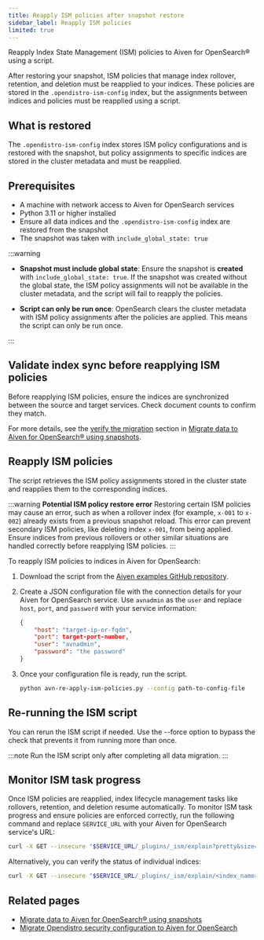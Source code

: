 ```yaml
---
title: Reapply ISM policies after snapshot restore
sidebar_label: Reapply ISM policies
limited: true
---
```


Reapply Index State Management (ISM) policies to Aiven for OpenSearch® using a script.

After restoring your snapshot, ISM policies that manage index rollover, retention, and
deletion must be reapplied to your indices. These policies are stored in the
`.opendistro-ism-config` index, but the assignments between indices and policies must
be reapplied using a script.

## What is restored

The `.opendistro-ism-config` index stores ISM policy configurations and is restored with
the snapshot, but policy assignments to specific indices are stored in the cluster
metadata and must be reapplied.

## Prerequisites

- A machine with network access to Aiven for OpenSearch services
- Python 3.11 or higher installed
- Ensure all data indices and the `.opendistro-ism-config` index are restored from the
  snapshot
- The snapshot was taken with `include_global_state: true`

:::warning

- **Snapshot must include global state**:
  Ensure the snapshot is **created** with `include_global_state: true`. If the snapshot
  was created without the global state, the ISM policy assignments will not be available
  in the cluster metadata, and the script will fail to reapply the policies.


- **Script can only be run once**:
  OpenSearch clears the cluster metadata with ISM policy assignments after the policies
  are applied. This means the script can only be run once.

:::

## Validate index sync before reapplying ISM policies

Before reapplying ISM policies, ensure the indices are synchronized between the
source and target services. Check document counts to confirm they match.

For more details, see the
[verify the migration](/docs/products/opensearch/howto/migrate-snapshot-data-opensearch#verify-the-migration)
section in [Migrate data to Aiven for OpenSearch® using snapshots](/docs/products/opensearch/howto/migrate-snapshot-data-opensearch#verify-the-migration).

## Reapply ISM policies

The script retrieves the ISM policy assignments stored in the cluster state and
reapplies them to the corresponding indices.

:::warning
**Potential ISM policy restore error**
Restoring certain ISM policies may cause an error, such as when a rollover index
(for example, `x-001` to `x-002`) already exists from a previous snapshot reload. This
error can prevent secondary ISM policies, like deleting index `x-001`, from being
applied. Ensure indices from previous rollovers or other similar situations are
handled correctly before reapplying ISM policies.
:::


To reapply ISM policies to indices in Aiven for OpenSearch:

1. Download the script from the
   [Aiven examples GitHub repository](https://github.com/aiven/aiven-examples/blob/main/solutions/reapply-ism-policies/avn-re-apply-ism-policies.py).

1. Create a JSON configuration file with the connection details for your Aiven for
   OpenSearch service. Use `avnadmin` as the `user` and replace `host`, `port`, and
   `password` with your service information:

   ```json
   {
       "host": "target-ip-or-fqdn",
       "port": target-port-number,
       "user": "avnadmin",
       "password": "the password"
   }
   ```

1. Once your configuration file is ready, run the script.

   ```bash
   python avn-re-apply-ism-policies.py --config path-to-config-file
   ```

## Re-running the ISM script

You can rerun the ISM script if needed. Use the --force option to bypass the check
that prevents it from running more than once.

:::note
Run the ISM script only after completing all data migration.
:::

## Monitor ISM task progress

Once ISM policies are reapplied, index lifecycle management tasks like rollovers,
retention, and deletion resume automatically. To monitor ISM task progress and ensure
policies are enforced correctly, run the following command and replace `SERVICE_URL`
with your Aiven for OpenSearch service's URL:

```bash
curl -X GET --insecure "$SERVICE_URL/_plugins/_ism/explain?pretty&size=100"
```

Alternatively, you can verify the status of individual indices:

```bash
curl -X GET --insecure "$SERVICE_URL/_plugins/_ism/explain/<index_name>?pretty"
```

## Related pages

- [Migrate data to Aiven for OpenSearch® using snapshots](/docs/products/opensearch/howto/migrate-snapshot-data-opensearch)
- [Migrate Opendistro security configuration to Aiven for OpenSearch](/docs/products/opensearch/howto/migrate-opendistro-security-config-aiven)
